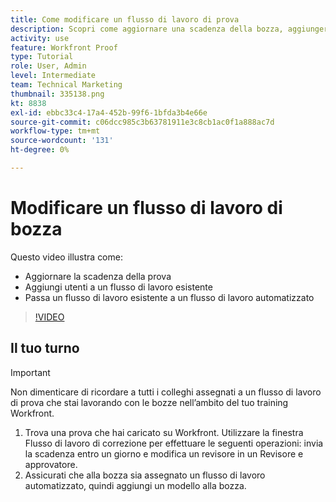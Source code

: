 ```yaml
---
title: Come modificare un flusso di lavoro di prova
description: Scopri come aggiornare una scadenza della bozza, aggiungere utenti a un flusso di lavoro esistente e passare un flusso di lavoro esistente a un flusso di lavoro automatizzato in [!DNL  Workfront].
activity: use
feature: Workfront Proof
type: Tutorial
role: User, Admin
level: Intermediate
team: Technical Marketing
thumbnail: 335138.png
kt: 8838
exl-id: ebbc33c4-17a4-452b-99f6-1bfda3b4e66e
source-git-commit: c06dcc985c3b63781911e3c8cb1ac0f1a888ac7d
workflow-type: tm+mt
source-wordcount: '131'
ht-degree: 0%

---
```


# Modificare un flusso di lavoro di bozza

Questo video illustra come:

* Aggiornare la scadenza della prova
* Aggiungi utenti a un flusso di lavoro esistente
* Passa un flusso di lavoro esistente a un flusso di lavoro automatizzato

>[!VIDEO](https://video.tv.adobe.com/v/335138/?quality=12)

## Il tuo turno

>[!IMPORTANT]
>
>Non dimenticare di ricordare a tutti i colleghi assegnati a un flusso di lavoro di prova che stai lavorando con le bozze nell’ambito del tuo training Workfront.

1. Trova una prova che hai caricato su Workfront. Utilizzare la finestra Flusso di lavoro di correzione per effettuare le seguenti operazioni: invia la scadenza entro un giorno e modifica un revisore in un Revisore e approvatore.
1. Assicurati che alla bozza sia assegnato un flusso di lavoro automatizzato, quindi aggiungi un modello alla bozza.



<!--
## Learn more
* Add stages and users to an automated workflow on a proof
* Convert a basic workflow to an automated workflow on a proof
* Create or edit an automated workflow for an existing proof
* Edit proof stages and reviewers
-->
